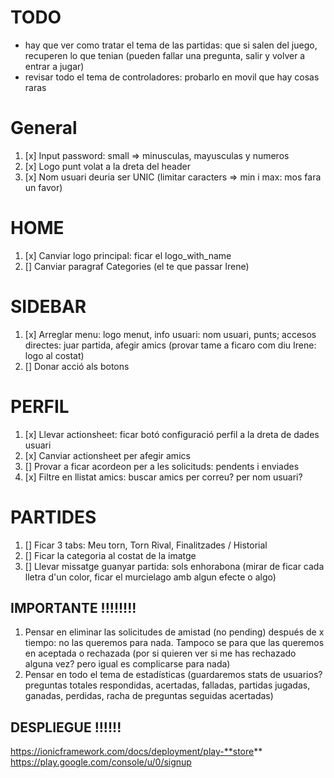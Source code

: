 # TODO

- hay que ver como tratar el tema de las partidas: que si salen del juego, recuperen lo que tenian (pueden fallar una pregunta, salir y volver a entrar a jugar)
- revisar todo el tema de controladores: probarlo en movil que hay cosas raras

# General

1. [x] Input password: small => minusculas, mayusculas y numeros
2. [x] Logo punt volat a la dreta del header
3. [x] Nom usuari deuria ser UNIC (limitar caracters => min i max: mos fara un favor)

# HOME

1. [x] Canviar logo principal: ficar el logo_with_name
2. [] Canviar paragraf Categories (el te que passar Irene)

# SIDEBAR

1. [x] Arreglar menu: logo menut, info usuari: nom usuari, punts; accesos directes: juar partida, afegir amics (provar tame a ficaro com diu Irene: logo al costat)
2. [] Donar acció als botons

# PERFIL

1. [x] Llevar actionsheet: ficar botó configuració perfil a la dreta de dades usuari
2. [x] Canviar actionsheet per afegir amics
3. [] Provar a ficar acordeon per a les solicituds: pendents i enviades
4. [x] Filtre en llistat amics: buscar amics per correu? per nom usuari?

# PARTIDES

1. [] Ficar 3 tabs: Meu torn, Torn Rival, Finalitzades / Historial
2. [] Ficar la categoria al costat de la imatge
3. [] Llevar missatge guanyar partida: sols enhorabona (mirar de ficar cada lletra d'un color, ficar el murcielago amb algun efecte o algo)

## IMPORTANTE !!!!!!!!

1. Pensar en eliminar las solicitudes de amistad (no pending) después de x tiempo: no las queremos para nada. Tampoco se para que las queremos en aceptada o rechazada (por si quieren ver si me has rechazado alguna vez? pero igual es complicarse para nada)
2. Pensar en todo el tema de estadísticas (guardaremos stats de usuarios? preguntas totales respondidas, acertadas, falladas, partidas jugadas, ganadas, perdidas, racha de preguntas seguidas acertadas)

## DESPLIEGUE !!!!!!

https://ionicframework.com/docs/deployment/play-**store**
https://play.google.com/console/u/0/signup
